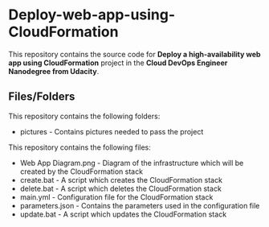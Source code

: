 # Deploy-web-app-using-CloudFormation

This repository contains the source code for **Deploy a high-availability web app using CloudFormation** project in the **Cloud DevOps Engineer Nanodegree from Udacity**. 

## Files/Folders
This repository contains the following folders:
- pictures - Contains pictures needed to pass the project

This repository contains the following files:
- Web App Diagram.png - Diagram of the infrastructure which will be created by the CloudFormation stack
- create.bat - A script which creates the CloudFormation stack
- delete.bat - A script which deletes the CloudFormation stack
- main.yml - Configuration file for the CloudFormation stack
- parameters.json - Contains the parameters used in the configuration file
- update.bat - A script which updates the CloudFormation stack